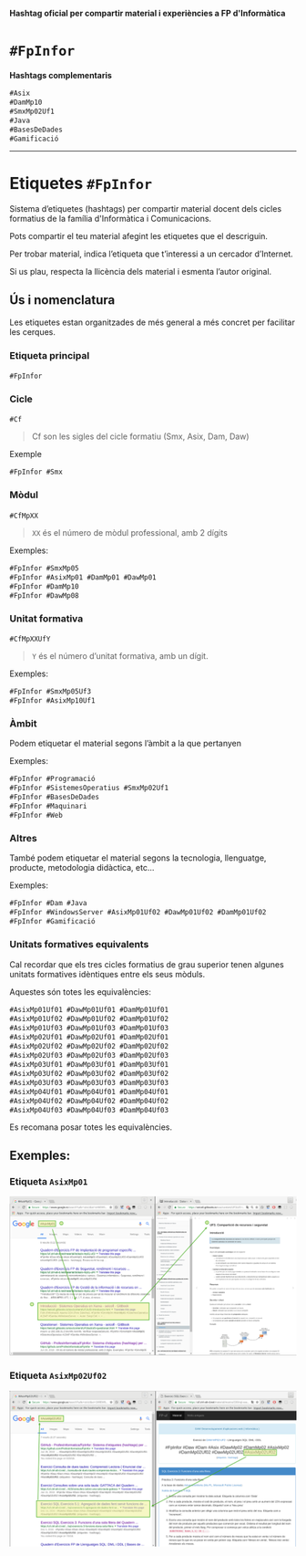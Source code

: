 **Hashtag oficial per compartir material i experiències a FP d'Informàtica**

# `#FpInfor`

**Hashtags complementaris**

```
#Asix
#DamMp10
#SmxMp02Uf1
#Java
#BasesDeDades
#Gamificació
```

---

# Etiquetes `#FpInfor`

Sistema d’etiquetes (hashtags) per compartir material docent dels cicles formatius de la família d'Informàtica i Comunicacions.

Pots compartir el teu material afegint les etiquetes que el descriguin.

Per trobar material, indica l’etiqueta que t’interessi a un cercador d’Internet.

Si us plau, respecta la llicència dels material i esmenta l’autor original.



## Ús i nomenclatura

Les etiquetes estan organitzades de més general a més concret per facilitar les cerques.

### Etiqueta principal

`#FpInfor`

### Cicle
`#Cf`
> Cf son les sigles del cicle formatiu (Smx, Asix, Dam, Daw)

Exemple

```
#FpInfor #Smx
```

### Mòdul

`#CfMpXX`
> `XX` és el número de mòdul professional, amb 2 dígits

Exemples:
```
#FpInfor #SmxMp05
#FpInfor #AsixMp01 #DamMp01 #DawMp01
#FpInfor #DamMp10
#FpInfor #DawMp08
```

### Unitat formativa

`#CfMpXXUfY`
>  `Y` és el número d’unitat formativa, amb un dígit.

Exemples:
```
#FpInfor #SmxMp05Uf3
#FpInfor #AsixMp10Uf1
```

### Àmbit
Podem etiquetar el material segons l’àmbit a la que pertanyen

Exemples:
```
#FpInfor #Programació
#FpInfor #SistemesOperatius #SmxMp02Uf1
#FpInfor #BasesDeDades
#FpInfor #Maquinari
#FpInfor #Web
```

### Altres
També podem etiquetar el material segons la tecnologia, llenguatge, producte, metodologia didàctica, etc...

Exemples:
```
#FpInfor #Dam #Java
#FpInfor #WindowsServer #AsixMp01Uf02 #DawMp01Uf02 #DamMp01Uf02
#FpInfor #Gamificació
```

### Unitats formatives equivalents
Cal recordar que els tres cicles formatius de grau superior tenen algunes unitats formatives idèntiques entre els seus mòduls.

Aquestes són totes les equivalències:
```
#AsixMp01Uf01 #DawMp01Uf01 #DamMp01Uf01
#AsixMp01Uf02 #DawMp01Uf02 #DamMp01Uf02
#AsixMp01Uf03 #DawMp01Uf03 #DamMp01Uf03
#AsixMp02Uf01 #DawMp02Uf01 #DamMp02Uf01
#AsixMp02Uf02 #DawMp02Uf02 #DamMp02Uf02
#AsixMp02Uf03 #DawMp02Uf03 #DamMp02Uf03
#AsixMp03Uf01 #DawMp03Uf01 #DamMp03Uf01
#AsixMp03Uf02 #DawMp03Uf02 #DamMp03Uf02
#AsixMp03Uf03 #DawMp03Uf03 #DamMp03Uf03
#AsixMp04Uf01 #DawMp04Uf01 #DamMp04Uf01
#AsixMp04Uf02 #DawMp04Uf02 #DamMp04Uf02
#AsixMp04Uf03 #DawMp04Uf03 #DamMp04Uf03
```

Es recomana posar totes les equivalències.

## Exemples:

### Etiqueta `AsixMp01`

![./sample_images/AsixMp01.png](./sample_images/AsixMp01.png)

### Etiqueta `AsixMp02Uf02`

![./sample_images/AsixMp02Uf02.png](./sample_images/AsixMp02Uf02.png)
